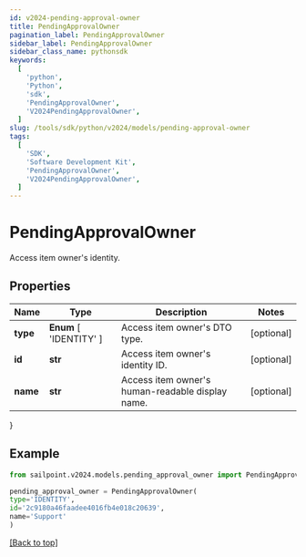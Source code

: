 ```yaml
---
id: v2024-pending-approval-owner
title: PendingApprovalOwner
pagination_label: PendingApprovalOwner
sidebar_label: PendingApprovalOwner
sidebar_class_name: pythonsdk
keywords:
  [
    'python',
    'Python',
    'sdk',
    'PendingApprovalOwner',
    'V2024PendingApprovalOwner',
  ]
slug: /tools/sdk/python/v2024/models/pending-approval-owner
tags:
  [
    'SDK',
    'Software Development Kit',
    'PendingApprovalOwner',
    'V2024PendingApprovalOwner',
  ]
---
```


# PendingApprovalOwner

Access item owner's identity.

## Properties

| Name | Type | Description | Notes |
| --- | --- | --- | --- |
| **type** | **Enum** [ 'IDENTITY' ] | Access item owner's DTO type. | [optional] |
| **id** | **str** | Access item owner's identity ID. | [optional] |
| **name** | **str** | Access item owner's human-readable display name. | [optional] |

}

## Example

```python
from sailpoint.v2024.models.pending_approval_owner import PendingApprovalOwner

pending_approval_owner = PendingApprovalOwner(
type='IDENTITY',
id='2c9180a46faadee4016fb4e018c20639',
name='Support'
)

```

[[Back to top]](#)
